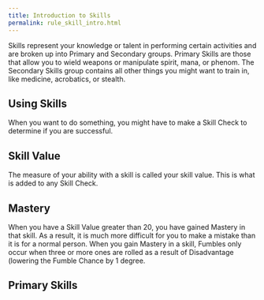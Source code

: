 ```yaml
---
title: Introduction to Skills
permalink: rule_skill_intro.html
---
```


Skills represent your knowledge or talent in performing certain activities and are broken up into Primary and Secondary groups. Primary Skills are those that allow you to wield weapons or manipulate spirit, mana, or phenom. The Secondary Skills group contains all other things you might want to train in, like medicine, acrobatics, or stealth.

## Using Skills
When you want to do something, you might have to make a Skill Check to determine if you are successful. 

## Skill Value
The measure of your ability with a skill is called your skill value. This is what is added to any Skill Check.

## Mastery
When you have a Skill Value greater than 20, you have gained Mastery in that skill. As a result, it is much more difficult for you to make a mistake than it is for a normal person. When you gain Mastery in a skill, Fumbles only occur when three or more ones are rolled as a result of Disadvantage (lowering the Fumble Chance by 1 degree.

## Primary Skills



